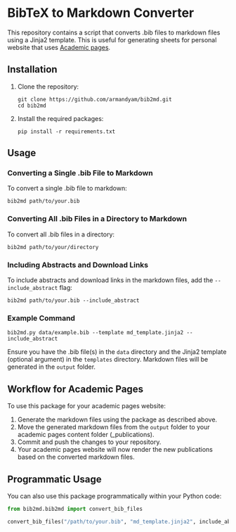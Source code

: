 # BibTeX to Markdown Converter

This repository contains a script that converts .bib files to markdown files using a Jinja2 template. This is useful
for generating sheets for personal website that uses [Academic pages](https://github.com/academicpages/academicpages.github.io).

## Installation

1. Clone the repository:
    ```
    git clone https://github.com/armandyam/bib2md.git
    cd bib2md
    ```

2. Install the required packages:
    ```
    pip install -r requirements.txt
    ```

## Usage

### Converting a Single .bib File to Markdown

To convert a single .bib file to markdown:

```
bib2md path/to/your.bib
```

### Converting All .bib Files in a Directory to Markdown

To convert all .bib files in a directory:

```
bib2md path/to/your/directory
```

### Including Abstracts and Download Links

To include abstracts and download links in the markdown files, add the `--include_abstract` flag:

```
bib2md path/to/your.bib --include_abstract
```

### Example Command

```
bib2md.py data/example.bib --template md_template.jinja2 --include_abstract
```


Ensure you have the .bib file(s) in the `data` directory and the Jinja2 template (optional argument) in the `templates` directory. Markdown files will be generated in the `output` folder.

## Workflow for Academic Pages

To use this package for your academic pages website:

1. Generate the markdown files using the package as described above.
2. Move the generated markdown files from the `output` folder to your academic pages content folder (_publications).
3. Commit and push the changes to your repository.
4. Your academic pages website will now render the new publications based on the converted markdown files.

## Programmatic Usage

You can also use this package programmatically within your Python code:

```python
from bib2md.bib2md import convert_bib_files

convert_bib_files("/path/to/your.bib", "md_template.jinja2", include_abstract=True)
